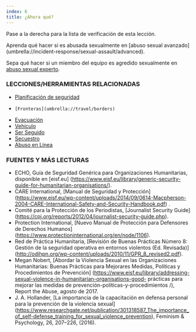 ```yaml
---
index: 6
title: ¿Ahora qué?
---
```

Pase a la derecha para la lista de verificación de esta lección.

Aprenda qué hacer si es abusada sexualmente en [abuso sexual avanzado] (umbrella://incident-response/sexual-assault/advanced).

Sepa qué hacer si un miembro del equipo es agredido sexualmente en [abuso sexual experto](umbrella://incident-response/sexual-assault/expert).

### LECCIONES/HERRAMIENTAS RELACIONADAS

*   [Planificación de seguridad](umbrella://assess-your-risk/security-planning)
*     [Fronteras](umbrella://travel/borders)
*   [Evacuación](umbrella://incident-response/evacuation)
*   [Vehículo](umbrella://travel/vehicles)
*   [Ser Seguido](umbrella://work/being-followed/beginner)
*   [Secuestro](umbrella://incident-response/kidnapping/beginner)
*   [Abuso en Línea](umbrella://communications/online-abuse)

### FUENTES Y MÁS LECTURAS

*   ECHO, Guía de Seguridad Genérica para Organizaciones Humanitarias, disponible en [eisf.eu] (https://www.eisf.eu/library/generic-security-guide-for-humanitarian-organisations/).
*   CARE International, [Manual de Seguridad y Protección] (https://www.eisf.eu/wp-content/uploads/2014/09/0614-Macpherson-2004-CARE-International-Safety-and-Security-Handbook.pdf) .
*   Comité para la Protección de los Periodistas, [Journalist Security Guide] (https://cpj.org/reports/2012/04/journalist-security-guide.php).
*   Protection International, [Nuevo Manual de Protección para Defensores de Derechos Humanos] (https://www.protectioninternational.org/en/node/1106).
*   Red de Práctica Humanitaria, [Revisión de Buenas Prácticas Número 8: Gestión de la seguridad operativa en entornos violentos (Ed. Revisada)] (http://odihpn.org/wp-content/uploads/2010/11/GPR_8_revised2.pdf).
*   Megan Nobert, [Abordar la Violencia Sexual en las Organizaciones Humanitarias: Buenas Prácticas para Mejorares Medidas, Políticas y Procedimientos de Prevención] (https://www.eisf.eu/library/addressing-sexual-violence-in-humanitarian-organisations-good- prácticas para mejorar las medidas de prevención-políticas-y-procedimientos /), Report the Abuse, agosto de 2017.
*   J. A. Hollander, [La importancia de la capacitación en defensa personal para la prevención de la violencia sexual] (https://www.researchgate.net/publication/301318587_The_importance_of_self-defense_training_for_sexual_violence_prevention), Feminism & Psychology, 26, 207–226, (2016).